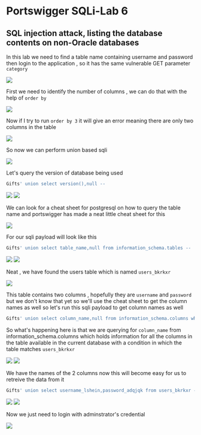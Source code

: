 # Portswigger  SQLi-Lab 6

## SQL injection attack, listing the database contents on non-Oracle databases

In this lab we need to find a table name containing username and password then login to the application , so it has the same vulnerable GET parameter `category`

<img src="https://i.imgur.com/Y2W91ER.png"/>

First we need to identify the number of columns , we can do that with the help of `order by`

<img src="https://i.imgur.com/ABGe2Zn.png"/>

Now if I try to run `order by 3` it will give an error meaning there are only two columns in the table

<img src="https://i.imgur.com/sxagncM.png"/>

So now we can perform union based sqli

<img src="https://i.imgur.com/3LPusgn.png"/>

Let's query the version of database being used

```sql
Gifts' union select version(),null --

```

<img src="https://i.imgur.com/2no13ph.png"/>

<img src="https://i.imgur.com/mDahonp.png"/>


We can look for a cheat sheet for postgresql on how to query the table name and portswigger has made a neat little cheat sheet for this

<img src="https://i.imgur.com/1dWeQXH.png"/>

For our sqli payload will look like this

```sql
Gifts' union select table_name,null from information_schema.tables --
```

<img src="https://i.imgur.com/uaZVEuQ.png"/>

<img src="https://i.imgur.com/z8o20ha.png"/>

Neat , we have found the users table which is named `users_bkrkxr`

<img src="https://i.imgur.com/qzUmrOk.png"/>

This table contains two columns , hopefully they are `username` and `password` but we don't know that yet so we'll use the cheat sheet to get the column names as well so let's run this sqli payload to get column names as well

```sql
Gifts' union select column_name,null from information_schema.columns where table_name='users_bkrkxr' --
```

So what's happening here is that we are querying for `column_name` from information_schema.columns which holds information for all the columns in the table available in the current database with a condition in which the table matches `users_bkrkxr`

<img src="https://i.imgur.com/JZ4ZRm5.png"/>

<img src="https://i.imgur.com/jTqMoCN.png"/>

We have the names of the 2 columns now this will become easy for us to retreive the data from it

```sql
Gifts' union select username_lshein,password_adqjqk from users_bkrkxr --
```

<img src="https://i.imgur.com/gMSLGLp.png"/>

<img src="https://i.imgur.com/jCTc7hW.png"/>

Now we just need to login with adminstrator's credential

<img src="https://i.imgur.com/UUAe5lD.png"/>
